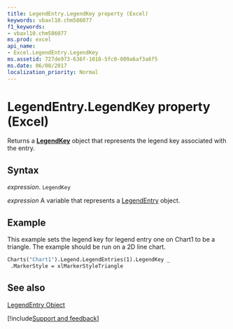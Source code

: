 ```yaml
---
title: LegendEntry.LegendKey property (Excel)
keywords: vbaxl10.chm586077
f1_keywords:
- vbaxl10.chm586077
ms.prod: excel
api_name:
- Excel.LegendEntry.LegendKey
ms.assetid: 727de973-636f-1018-5fc0-809a6af3a6f5
ms.date: 06/08/2017
localization_priority: Normal
---
```



# LegendEntry.LegendKey property (Excel)

Returns a  **[LegendKey](Excel.LegendKey(object).md)** object that represents the legend key associated with the entry.


## Syntax

_expression_. `LegendKey`

_expression_ A variable that represents a [LegendEntry](Excel.LegendEntry-graph-object.md) object.


## Example

This example sets the legend key for legend entry one on Chart1 to be a triangle. The example should be run on a 2D line chart.


```vb
Charts("Chart1").Legend.LegendEntries(1).LegendKey _ 
 .MarkerStyle = xlMarkerStyleTriangle
```


## See also


[LegendEntry Object](Excel.LegendEntry(object).md)

[!include[Support and feedback](~/includes/feedback-boilerplate.md)]